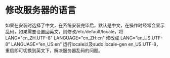 # 修改服务器的语言
如果在安装时选择了中文，在系统安装完毕后，默认是中文，在操作时经常会显示乱码，如果需要设置回英文，则修改/etc/default/locale，将
LANG="cn_ZH.UTF-8"
LANGUAGE="cn_ZH:cn"
修改成
LANG=”en_US.UTF-8”
LANGUAGE=”en_US:en”
运行locale以及sudo locale-gen en_US.UTF-8，重启即可切换到英文下，解决服务器乱码的问题。